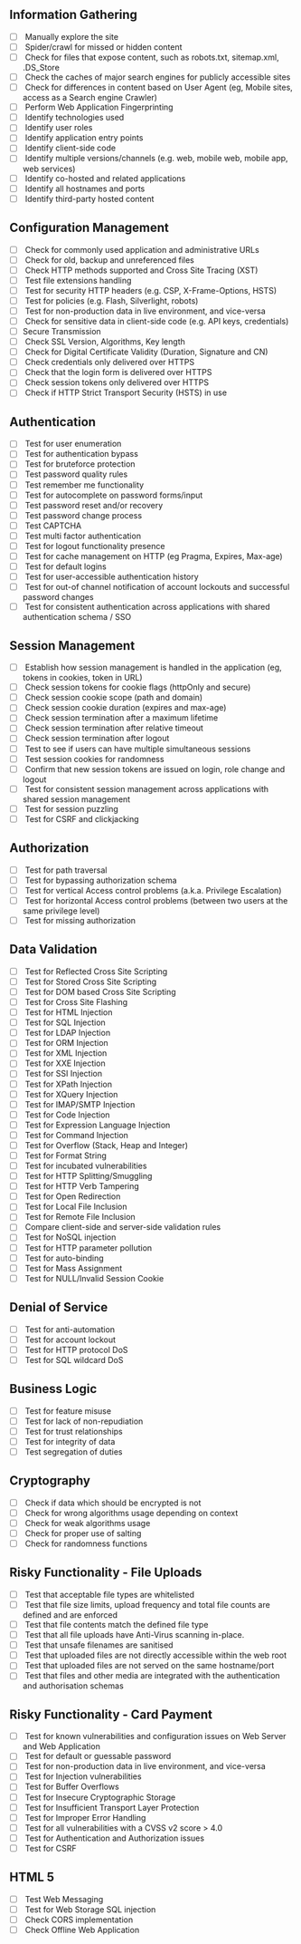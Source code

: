 ## Information Gathering

- [ ]  Manually explore the site
- [ ]  Spider/crawl for missed or hidden content
- [ ]  Check for files that expose content, such as robots.txt, sitemap.xml, .DS_Store
- [ ]  Check the caches of major search engines for publicly accessible sites
- [ ]  Check for differences in content based on User Agent (eg, Mobile sites, access as a Search engine Crawler)
- [ ]  Perform Web Application Fingerprinting
- [ ]  Identify technologies used
- [ ]  Identify user roles
- [ ]  Identify application entry points
- [ ]  Identify client-side code
- [ ]  Identify multiple versions/channels (e.g. web, mobile web, mobile app, web services)
- [ ]  Identify co-hosted and related applications
- [ ]  Identify all hostnames and ports
- [ ]  Identify third-party hosted content

## Configuration Management

- [ ]  Check for commonly used application and administrative URLs
- [ ]  Check for old, backup and unreferenced files
- [ ]  Check HTTP methods supported and Cross Site Tracing (XST)
- [ ]  Test file extensions handling
- [ ]  Test for security HTTP headers (e.g. CSP, X-Frame-Options, HSTS)
- [ ]  Test for policies (e.g. Flash, Silverlight, robots)
- [ ]  Test for non-production data in live environment, and vice-versa
- [ ]  Check for sensitive data in client-side code (e.g. API keys, credentials)
- [ ] Secure Transmission
- [ ]  Check SSL Version, Algorithms, Key length
- [ ]  Check for Digital Certificate Validity (Duration, Signature and CN)
- [ ]  Check credentials only delivered over HTTPS
- [ ]  Check that the login form is delivered over HTTPS
- [ ]  Check session tokens only delivered over HTTPS
- [ ]  Check if HTTP Strict Transport Security (HSTS) in use

## Authentication

- [ ]  Test for user enumeration
- [ ]  Test for authentication bypass
- [ ]  Test for bruteforce protection
- [ ]  Test password quality rules
- [ ]  Test remember me functionality
- [ ]  Test for autocomplete on password forms/input
- [ ]  Test password reset and/or recovery
- [ ]  Test password change process
- [ ]  Test CAPTCHA
- [ ]  Test multi factor authentication
- [ ]  Test for logout functionality presence
- [ ]  Test for cache management on HTTP (eg Pragma, Expires, Max-age)
- [ ]  Test for default logins
- [ ]  Test for user-accessible authentication history
- [ ]  Test for out-of channel notification of account lockouts and successful password changes
- [ ]  Test for consistent authentication across applications with shared authentication schema / SSO

## Session Management

- [ ]  Establish how session management is handled in the application (eg, tokens in cookies, token in URL)
- [ ]  Check session tokens for cookie flags (httpOnly and secure)
- [ ]  Check session cookie scope (path and domain)
- [ ]  Check session cookie duration (expires and max-age)
- [ ]  Check session termination after a maximum lifetime
- [ ]  Check session termination after relative timeout
- [ ]  Check session termination after logout
- [ ]  Test to see if users can have multiple simultaneous sessions
- [ ]  Test session cookies for randomness
- [ ]  Confirm that new session tokens are issued on login, role change and logout
- [ ]  Test for consistent session management across applications with shared session management
- [ ]  Test for session puzzling
- [ ]  Test for CSRF and clickjacking

## Authorization

- [ ]  Test for path traversal
- [ ]  Test for bypassing authorization schema
- [ ]  Test for vertical Access control problems (a.k.a. Privilege Escalation)
- [ ]  Test for horizontal Access control problems (between two users at the same privilege level)
- [ ]  Test for missing authorization

## Data Validation

- [ ]  Test for Reflected Cross Site Scripting
- [ ]  Test for Stored Cross Site Scripting
- [ ]  Test for DOM based Cross Site Scripting
- [ ]  Test for Cross Site Flashing
- [ ]  Test for HTML Injection
- [ ]  Test for SQL Injection
- [ ]  Test for LDAP Injection
- [ ]  Test for ORM Injection
- [ ]  Test for XML Injection
- [ ]  Test for XXE Injection
- [ ]  Test for SSI Injection
- [ ]  Test for XPath Injection
- [ ]  Test for XQuery Injection
- [ ]  Test for IMAP/SMTP Injection
- [ ]  Test for Code Injection
- [ ]  Test for Expression Language Injection
- [ ]  Test for Command Injection
- [ ]  Test for Overflow (Stack, Heap and Integer)
- [ ]  Test for Format String
- [ ]  Test for incubated vulnerabilities
- [ ]  Test for HTTP Splitting/Smuggling
- [ ]  Test for HTTP Verb Tampering
- [ ]  Test for Open Redirection
- [ ]  Test for Local File Inclusion
- [ ]  Test for Remote File Inclusion
- [ ]  Compare client-side and server-side validation rules
- [ ]  Test for NoSQL injection
- [ ]  Test for HTTP parameter pollution
- [ ]  Test for auto-binding
- [ ]  Test for Mass Assignment
- [ ]  Test for NULL/Invalid Session Cookie

## Denial of Service

- [ ]  Test for anti-automation
- [ ]  Test for account lockout
- [ ]  Test for HTTP protocol DoS
- [ ]  Test for SQL wildcard DoS

## Business Logic

- [ ]  Test for feature misuse
- [ ]  Test for lack of non-repudiation
- [ ]  Test for trust relationships
- [ ]  Test for integrity of data
- [ ]  Test segregation of duties

## Cryptography

- [ ]  Check if data which should be encrypted is not
- [ ]  Check for wrong algorithms usage depending on context
- [ ]  Check for weak algorithms usage
- [ ]  Check for proper use of salting
- [ ]  Check for randomness functions

## Risky Functionality - File Uploads

- [ ]  Test that acceptable file types are whitelisted
- [ ]  Test that file size limits, upload frequency and total file counts are defined and are enforced
- [ ]  Test that file contents match the defined file type
- [ ]  Test that all file uploads have Anti-Virus scanning in-place.
- [ ]  Test that unsafe filenames are sanitised
- [ ]  Test that uploaded files are not directly accessible within the web root
- [ ]  Test that uploaded files are not served on the same hostname/port
- [ ]  Test that files and other media are integrated with the authentication and authorisation schemas

## Risky Functionality - Card Payment

- [ ]  Test for known vulnerabilities and configuration issues on Web Server and Web Application
- [ ]  Test for default or guessable password
- [ ]  Test for non-production data in live environment, and vice-versa
- [ ]  Test for Injection vulnerabilities
- [ ]  Test for Buffer Overflows
- [ ]  Test for Insecure Cryptographic Storage
- [ ]  Test for Insufficient Transport Layer Protection
- [ ]  Test for Improper Error Handling
- [ ]  Test for all vulnerabilities with a CVSS v2 score > 4.0
- [ ]  Test for Authentication and Authorization issues
- [ ]  Test for CSRF

## HTML 5

- [ ]  Test Web Messaging
- [ ]  Test for Web Storage SQL injection
- [ ]  Check CORS implementation
- [ ]  Check Offline Web Application